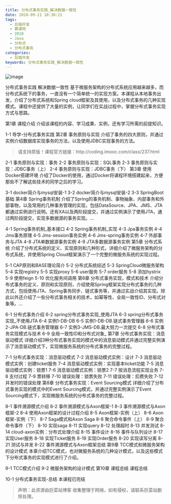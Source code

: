 ```yaml
---
title: 分布式事务实践_解决数据一致性
date: 2018-09-21 18:30:21
tags:
  - 后端开发
  - 慕课网
  - 2018
  - Java
  - 分布式
  - 分布式事务
categories:
  - 后端开发
keywords: 分布式事务实践_解决数据一致性
---
```

![image](http://szimg.mukewang.com/5b2a29d50001bf4605400300-360-202.jpg)

分布式事务实践 解决数据一致性
基于微服务架构的分布式系统应用越来越多，而分布式系统下的事务，一直没有一个简单统一的实现方案。本课程从本地事务出发，介绍了分布式系统和Spring cloud框架及其使用，以及分布式事务的几种实现模式。课程中还提供了大量的实例，让同学们在实战过程中，掌握分布式事务实现方式与思路。

第1章 课程介绍
介绍该课程的内容、学习成果、实例，还有学习所需的前提知识。

1-1 导学-分布式事务实践
第2章 事务原则与实现
介绍了事务的四大原则，并通过实例介绍数据库实现事务的方法，以及使用JDBC实现事务的方法。

<!-- more -->
<blockquote class="blockquote-center">
请支持原版！课程官方链接：http://coding.imooc.com/class/237.html</blockquote>
</blockquote>

2-1 事务原则与实现：事务
2-2 事务原则与实现：SQL事务
2-3 事务原则与实现：JDBC事务（上）
2-4 事务原则与实现：JDBC事务（下）
第3章 使用Docker搭建环境
介绍了Docker的使用，通过Docker将课程环境搭建起来，方便那些不了解这些技术的同学之后的学习。

3-1 docker简介与mysql安装-1
3-2 docker简介与mysql安装-2
3-3 SpringBoot基础
第4章 Spring事务机制
介绍了Spring的事务机制、事物抽象、内部事务和外部事物，以及常用的几种事务管理的实现，包括DataSource、JPA、JMS、JTA都通过实例进行说明。还有XA以及两阶段提交，并通过实例演示了使用JTA，通过两阶段提交，实现多数据源的事务实现。...

4-1 Spring事务机制_基本接口
4-2 Spring事务机制_实现
4-3 Jpa事务实例
4-4 Jms事务原理
4-5 Jms-session事务实例
4-6 Jms-spring事务实例
4-7 外部事务与JTA
4-8 JTA单数据源事务实例
4-9 JTA多数据源事务实例
第5章 分布式系统
介绍了分布式系统的定义、实现原则和几种形式，详细介绍了微服务架构的分布式系统，并使用Spring Cloud框架演示了一个完整的微服务系统的实现过程。

5-1 CAP原则和BASE理论简介
5-2 分布式系统综述
5-3 SpringCloud微服务架构
5-4 实现registry
5-5 实现proxy
5-6 user服务
5-7 order服务
5-8 添加hystrix
5-9 使用feign
5-10 优化服务间调用
第6章 分布式事务实现，模式和技术
介绍分布式事务的定义、原则和实现原则，介绍使用Spring框架实现分布式事务的几种方式，包括使用JTA、Spring事务同步、链式事务等，并通过实战介绍其实现。除此以外还介绍了一些分布式事务相关的技术，如幂等性、全局一致性ID、分布式对象等。...

6-1 分布式事务介绍
6-2 spring分布式事务实现_使用JTA
6-3 spring分布式事务实现_不使用JTA
6-4 实例1-DB-DB
6-5 实例1-DB-DB.链式事务管理器
6-6 实例2-JPA-DB.链式事务管理器
6-7 实例3-JMS-DB.最大努力一次提交
6-8 分布式事务实现模式与技术
6-9 全局一致性ID和分布式对象_
第7章 分布式事务实现：消息驱动模式
详细介绍3种分布式事务实现的模式中的消息驱动模式并通过完整实例演示了消息驱动模式下，实现微服务系统的分布式事务的完整过程。

7-1 分布式事务实现：消息驱动模式
7-2 消息驱动模式实例：设计
7-3 消息驱动模式实例：创建ticket服务
7-4 消息驱动模式实例：实现基本ticket功能
7-5 消息驱动模式实例：锁票1
7-6 消息驱动模式实例：锁票2
7-7 按消息流程实现业务
7-8 支付过程
7-9 票转移
7-10 错误处理：锁票失败
7-11 错误处理：扣费失败
7-12 并发时的错误处理
第8章 分布式事务实现：Event Sourcing模式
详细介绍了分布式事务实现的模式中的Event Sourcing模式，并通过完整实例演示了Event Sourcing模式下，实现微服务系统的分布式事务的完整过程。

8-1 事件溯源模式介绍
8-2 事件溯源模式与Axon框架-1
8-3 事件溯源模式与Axon框架-2
8-4 使用Axon框架的设计过程介绍
8-5 Axon框架-实例（上）
8-6 Axon框架-实例（下）
8-7 Saga模式和Axon Saga
8-8 聚合命令事件（上）
8-9 聚合命令事件（下）
8-10 实现saga
8-11 实现query
8-12 处理超时
8-13 并发测试
8-14 cloud-axon实例：分布式处理介绍
8-15 事件设计
8-16 事件与队列设计
8-17 实现User服务
8-18 实现Ticket服务
8-19 实现Order服务
8-20 实现读写分离
8-21 测试与并发
8-22 事件溯源模式与Axon框架总结
第9章 TCC模式和微服务架构的设计模式
本章介绍TCC模式，也对微服务系统的几种设计模式，以及这些模式下分布式事务的实现模式进行了介绍。

9-1 TCC模式介绍
9-2 微服务架构的设计模式
第10章 课程总结
课程总结

10-1 分布式事务实现-总结
本课程已完结

<blockquote class="blockquote-center">声明：此资源由巨菜站博客 收集整理于网络，如有侵权，请联系巨菜站删除处理。</blockquote>

<div id="jspay" sid="gZb3YyE2635" style="display:none">gZb3YyE2635</div>
<script type="text/javascript" src="https://www.fageka.com/j.js"></script>
<script type="text/javascript" src="https://www.fageka.com/f.js" charset="utf-8"></script>

